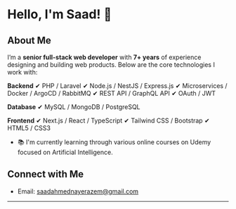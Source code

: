 # Hello, I'm Saad! 👋

## About Me

I’m a **senior full-stack web developer** with **7+ years** of experience designing and building web products. Below are the core technologies I work with:

**Backend**
✔ PHP / Laravel 
✔ Node.js / NestJS / Express.js 
✔ Microservices / Docker / ArgoCD / RabbitMQ 
✔ REST API / GraphQL API 
✔ OAuth / JWT 

**Database**
✔ MySQL / MongoDB / PostgreSQL 

**Frontend**
✔ Next.js / React / TypeScript 
✔ Tailwind CSS / Bootstrap 
✔ HTML5 / CSS3 

- 📚 I'm currently learning through various online courses on Udemy focused on Artificial Intelligence.

## Connect with Me
- Email: [saadahmednayerazem@gmail.com](mailto:saadahmednayerazem@gmail.com)
---
